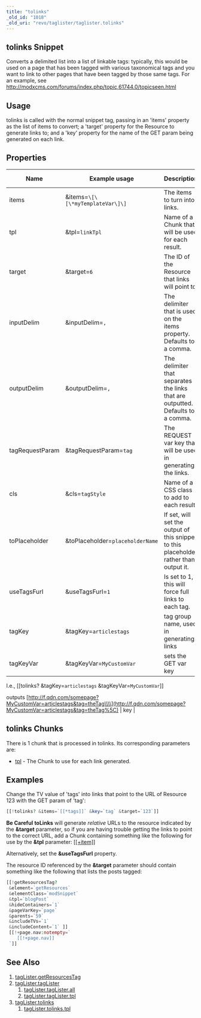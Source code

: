 ```yaml
---
title: "tolinks"
_old_id: "1018"
_old_uri: "revo/taglister/taglister.tolinks"
---
```


## tolinks Snippet

Converts a delimited list into a list of linkable tags: typically, this would be used on a page that has been tagged with various taxonomical tags and you want to link to other pages that have been tagged by those same tags. For an example, see <http://modxcms.com/forums/index.php/topic,61744.0/topicseen.html>

## Usage

tolinks is called with the normal snippet tag, passing in an 'items' property as the list of items to convert; a 'target' property for the Resource to generate links to; and a 'key' property for the name of the GET param being generated on each link.

## Properties

| Name            | Example usage                    | Description                                                                            | Default Value |
| --------------- | -------------------------------- | -------------------------------------------------------------------------------------- | ------------- |
| items           | &items=`\[\[\*myTemplateVar\]\]` | The items to turn into links.                                                          |               |
| tpl             | &tpl=`linkTpl`                   | Name of a Chunk that will be used for each result.                                     | link          |
| target          | &target=`6`                      | The ID of the Resource that links will point to.                                       | 1             |
| inputDelim      | &inputDelim=`,`                  | The delimiter that is used on the items property. Defaults to a comma.                 | ,             |
| outputDelim     | &outputDelim=`,`                 | The delimiter that separates the links that are outputted. Defaults to a comma.        | ,             |
| tagRequestParam | &tagRequestParam=`tag`           | The REQUEST var key that will be used in generating the links.                         | tag           |
| cls             | &cls=`tagStyle`                  | Name of a CSS class to add to each result.                                             | tl-tag        |
| toPlaceholder   | &toPlaceholder=`placeholderName` | If set, will set the output of this snippet to this placeholder rather than output it. | false         |
| useTagsFurl     | &useTagsFurl=`1`                 | Is set to 1, this will force full links to each tag.                                   | false         |
| tagKey          | &tagKey=`articlestags`           | tag group name, used in generating links                                               | tags          |
| tagKeyVar       | &tagKeyVar=`MyCustomVar`         | sets the GET var key                                                                   |

 I.e., 
 \[\[tolinks? &tagKey=`articlestags` &tagKeyVar=`MyCustomVar`\]\] 

 outputs [http://f.qdn.com/somepage?MyCustomVar=articlestags&tag=theTag\\\\](http://f.qdn.com/somepage?MyCustomVar=articlestags&tag=theTag%5C) | key |

## tolinks Chunks

There is 1 chunk that is processed in tolinks. Its corresponding parameters are:

- [tpl](/extras/taglister/taglister.tolinks/taglister.tolinks.tpl "tagLister.tolinks.tpl") - The Chunk to use for each link generated.

## Examples

Change the TV value of 'tags' into links that point to the URL of Resource 123 with the GET param of 'tag':

``` php
[[!tolinks? &items=`[[*tags]]` &key=`tag` &target=`123`]]

```

**Be Careful**
**toLinks** will generate _relative_ URLs to the resource indicated by the **&target** parameter, so if you are having trouble getting the links to point to the correct URL, add a Chunk containing something like the following for use by the **&tpl** parameter: [\[\[+item\]\]]([[++site_url]][[+url]])

Alternatively, set the **&useTagsFurl** property.

The resource ID referenced by the **&target** parameter should contain something like the following that lists the posts tagged:

``` php
[[!getResourcesTag?
 &element=`getResources`
 &elementClass=`modSnippet`
 &tpl=`blogPost`
 &hideContainers=`1`
 &pageVarKey=`page`
 &parents=`59`
 &includeTVs=`1`
 &includeContent=`1` ]]
 [[!+page.nav:notempty=`
    [[!+page.nav]]
 `]]
```

## See Also

1. [tagLister.getResourcesTag](/extras/taglister/taglister.getresourcestag)
2. [tagLister.tagLister](/extras/taglister/taglister.taglister)
     1. [tagLister.tagLister.all](/extras/taglister/taglister.taglister/taglister.taglister.all)
     2. [tagLister.tagLister.tpl](/extras/taglister/taglister.taglister/taglister.taglister.tpl)
3. [tagLister.tolinks](/extras/taglister/taglister.tolinks)
     1. [tagLister.tolinks.tpl](/extras/taglister/taglister.tolinks/taglister.tolinks.tpl)